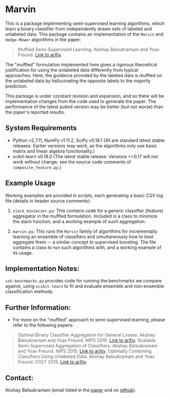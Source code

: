 # Marvin

This is a package implementing semi-supervised learning algorithms, which learn a binary classifier from independently drawn sets of labeled and unlabeled data. This package contains an implementation of the `Marvin` and `Hedge-Mower` algorithms in the paper: 

> Muffled Semi-Supervised Learning. Akshay Balsubramani and Yoav Freund. [Link to arXiv](http://arxiv.org/abs/1605.08833).

The "muffled" formulation implemented here gives a rigorous theoretical justification for using the unlabeled data differently from typical approaches. Here, the guidance provided by the labeled data is muffled on the unlabeled data by hallucinating the opposite labels to the majority prediction. 

This package is under constant revision and expansion, and so there will be implementation changes from the code used to generate the paper. The performance of the latest pulled version may be better (but not worse) than the paper's reported results. 


## System Requirements
- Python v2.7.11, NumPy v1.11.2, SciPy v0.18.1 (All are standard latest stable releases. Earlier versions may work, as the algorithms only use basic matrix and linear algebra functionality.)
- scikit-learn v0.18.0 (The latest stable release. Versions <=0.17 will not work without change; see the source code comments of `composite_feature.py`.)



## Example Usage
Working examples are provided in scripts, each generating a basic CSV log file (details in header source comments):

1. `slack_minimizer.py`: 
This contains code for a generic classifier (feature) aggregator in the muffled formulation. Included is a class to minimize the slack function, and a working example of such aggregation.

2. `marvin.py`: 
This runs the `Marvin` family of algorithms for incrementally learning an ensemble of classifiers and simultaneously how to best aggregate them -- a similar concept to supervised boosting. The file contains a class to run such algorithms with, and a working example of its usage.

<!---
2. `ssb-mower.py`: 
This runs the `Hedge-Mower` family of algorithms for aggregating decision trees, including the two extremes referred to in the [paper](http://arxiv.org/abs/1605.08833) as `Hedge-Mower` and `Hedge-Mower-1`.
--->



## Implementation Notes:
`ssb-benchmarks.py` provides code for running the benchmarks we compare against, using `scikit-learn` to fit and evaluate ensemble and non-ensemble classification methods.

<!---
- To do: extend to other loss functions as in [this paper](http://arxiv.org/abs/1510.00452). 
--->

## Further Information:
- For more on the "muffled" approach to semi-supervised learning, please refer to the following papers:

> Optimal Binary Classifier Aggregation for General Losses. Akshay Balsubramani and Yoav Freund. NIPS 2016. [Link to arXiv](http://arxiv.org/abs/1510.00452).
> Scalable Semi-Supervised Aggregation of Classifiers. Akshay Balsubramani and Yoav Freund. NIPS 2015. [Link to arXiv](http://arxiv.org/abs/1506.05790).
> Optimally Combining Classifiers Using Unlabeled Data. Akshay Balsubramani and Yoav Freund. COLT 2015. [Link to arXiv](http://arxiv.org/abs/1503.01811).


## Contact:
Akshay Balsubramani (email listed in the [paper](http://arxiv.org/abs/1605.08833) and on [github](https://github.com/aikanor)).